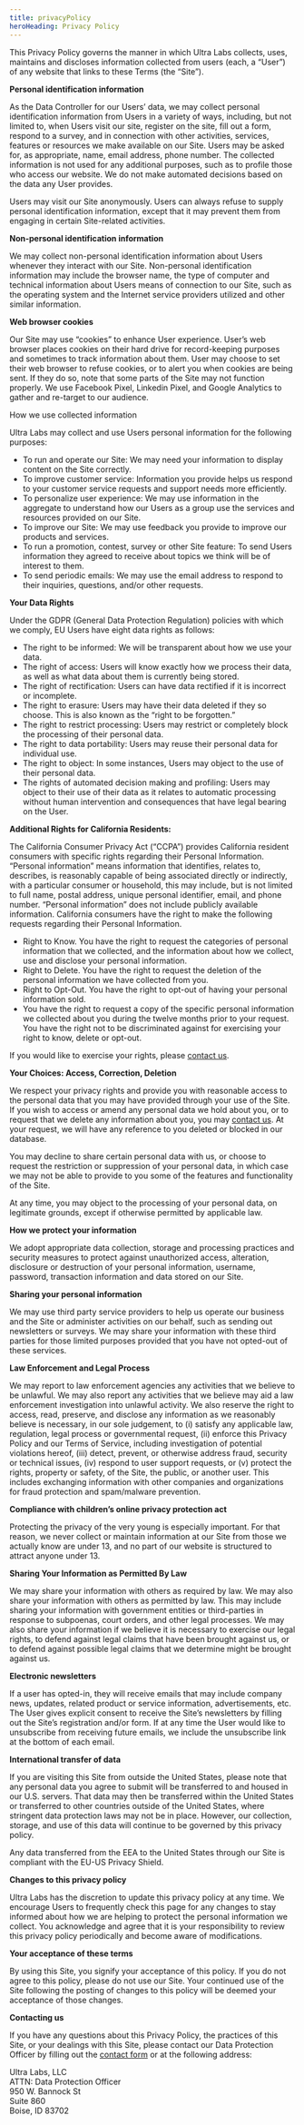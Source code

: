 ```yaml
---
title: privacyPolicy
heroHeading: Privacy Policy
---
```

This Privacy Policy governs the manner in which Ultra Labs collects, uses, maintains and discloses information collected from users (each, a “User”) of any website that links to these Terms (the “Site”).

**Personal identification information**

As the Data Controller for our Users’ data, we may collect personal identification information from Users in a variety of ways, including, but not limited to, when Users visit our site, register on the site, fill out a form, respond to a survey, and in connection with other activities, services, features or resources we make available on our Site. Users may be asked for, as appropriate, name, email address, phone number. The collected information is not used for any additional purposes, such as to profile those who access our website. We do not make automated decisions based on the data any User provides.

Users may visit our Site anonymously. Users can always refuse to supply personal identification information, except that it may prevent them from engaging in certain Site-related activities.

**Non-personal identification information**

We may collect non-personal identification information about Users whenever they interact with our Site. Non-personal identification information may include the browser name, the type of computer and technical information about Users means of connection to our Site, such as the operating system and the Internet service providers utilized and other similar information.

**Web browser cookies**

Our Site may use “cookies” to enhance User experience. User’s web browser places cookies on their hard drive for record-keeping purposes and sometimes to track information about them. User may choose to set their web browser to refuse cookies, or to alert you when cookies are being sent. If they do so, note that some parts of the Site may not function properly. We use Facebook Pixel, Linkedin Pixel, and Google Analytics to gather and re-target to our audience.

How we use collected information

Ultra Labs may collect and use Users personal information for the following purposes:

* To run and operate our Site: We may need your information to display content on the Site correctly.
* To improve customer service: Information you provide helps us respond to your customer service requests and support needs more efficiently.
* To personalize user experience: We may use information in the aggregate to understand how our Users as a group use the services and resources provided on our Site.
* To improve our Site: We may use feedback you provide to improve our products and services.
* To run a promotion, contest, survey or other Site feature: To send Users information they agreed to receive about topics we think will be of interest to them.
* To send periodic emails: We may use the email address to respond to their inquiries, questions, and/or other requests.

**Your Data Rights**

Under the GDPR (General Data Protection Regulation) policies with which we comply, EU Users have eight data rights as follows:

* The right to be informed: We will be transparent about how we use your data.
* The right of access: Users will know exactly how we process their data, as well as what data about them is currently being stored.
* The right of rectification: Users can have data rectified if it is incorrect or incomplete.
* The right to erasure: Users may have their data deleted if they so choose. This is also known as the “right to be forgotten.”
* The right to restrict processing: Users may restrict or completely block the processing of their personal data.
* The right to data portability: Users may reuse their personal data for individual use.
* The right to object: In some instances, Users may object to the use of their personal data.
* The rights of automated decision making and profiling: Users may object to their use of their data as it relates to automatic processing without human intervention and consequences that have legal bearing on the User.

**Additional Rights for California Residents:**

The California Consumer Privacy Act (“CCPA”) provides California resident consumers with specific rights regarding their Personal Information. “Personal information” means information that identifies, relates to, describes, is reasonably capable of being associated directly or indirectly, with a particular consumer or household, this may include, but is not limited to full name, postal address, unique personal identifier, email, and phone number. “Personal information” does not include publicly available information. California consumers have the right to make the following requests regarding their Personal Information.

* Right to Know. You have the right to request the categories of personal information that we collected, and the information about how we collect, use and disclose your personal information.
* Right to Delete. You have the right to request the deletion of the personal information we have collected from you.
* Right to Opt-Out. You have the right to opt-out of having your personal information sold.
* You have the right to request a copy of the specific personal information we collected about you during the twelve months prior to your request. You have the right not to be discriminated against for exercising your right to know, delete or opt-out.

If you would like to exercise your rights, please [contact us](https://www.ourpetpolicy.com/contact/).

**Your Choices: Access, Correction, Deletion**

We respect your privacy rights and provide you with reasonable access to the personal data that you may have provided through your use of the Site. If you wish to access or amend any personal data we hold about you, or to request that we delete any information about you, you may [contact us](https://www.ourpetpolicy.com/contact/). At your request, we will have any reference to you deleted or blocked in our database.

You may decline to share certain personal data with us, or choose to request the restriction or suppression of your personal data, in which case we may not be able to provide to you some of the features and functionality of the Site.

At any time, you may object to the processing of your personal data, on legitimate grounds, except if otherwise permitted by applicable law.

**How we protect your information**

We adopt appropriate data collection, storage and processing practices and security measures to protect against unauthorized access, alteration, disclosure or destruction of your personal information, username, password, transaction information and data stored on our Site.

**Sharing your personal information**

We may use third party service providers to help us operate our business and the Site or administer activities on our behalf, such as sending out newsletters or surveys. We may share your information with these third parties for those limited purposes provided that you have not opted-out of these services.

**Law Enforcement and Legal Process**

We may report to law enforcement agencies any activities that we believe to be unlawful. We may also report any activities that we believe may aid a law enforcement investigation into unlawful activity. We also reserve the right to access, read, preserve, and disclose any information as we reasonably believe is necessary, in our sole judgement, to (i) satisfy any applicable law, regulation, legal process or governmental request, (ii) enforce this Privacy Policy and our Terms of Service, including investigation of potential violations hereof, (iii) detect, prevent, or otherwise address fraud, security or technical issues, (iv) respond to user support requests, or (v) protect the rights, property or safety, of the Site, the public, or another user. This includes exchanging information with other companies and organizations for fraud protection and spam/malware prevention.

**Compliance with children’s online privacy protection act**

Protecting the privacy of the very young is especially important. For that reason, we never collect or maintain information at our Site from those we actually know are under 13, and no part of our website is structured to attract anyone under 13.

**Sharing Your Information as Permitted By Law**

We may share your information with others as required by law. We may also share your information with others as permitted by law. This may include sharing your information with government entities or third-parties in response to subpoenas, court orders, and other legal processes. We may also share your information if we believe it is necessary to exercise our legal rights, to defend against legal claims that have been brought against us, or to defend against possible legal claims that we determine might be brought against us.

**Electronic newsletters**

If a user has opted-in, they will receive emails that may include company news, updates, related product or service information, advertisements, etc. The User gives explicit consent to receive the Site’s newsletters by filling out the Site’s registration and/or form. If at any time the User would like to unsubscribe from receiving future emails, we include the unsubscribe link at the bottom of each email. 

**International transfer of data**

If you are visiting this Site from outside the United States, please note that any personal data you agree to submit will be transferred to and housed in our U.S. servers. That data may then be transferred within the United States or transferred to other countries outside of the United States, where stringent data protection laws may not be in place. However, our collection, storage, and use of this data will continue to be governed by this privacy policy.

Any data transferred from the EEA to the United States through our Site is compliant with the EU-US Privacy Shield.

**Changes to this privacy policy**

Ultra Labs has the discretion to update this privacy policy at any time. We encourage Users to frequently check this page for any changes to stay informed about how we are helping to protect the personal information we collect. You acknowledge and agree that it is your responsibility to review this privacy policy periodically and become aware of modifications.

**Your acceptance of these terms**

By using this Site, you signify your acceptance of this policy. If you do not agree to this policy, please do not use our Site. Your continued use of the Site following the posting of changes to this policy will be deemed your acceptance of those changes.

**Contacting us**

If you have any questions about this Privacy Policy, the practices of this Site, or your dealings with this Site, please contact our Data Protection Officer by filling out the [contact form](https://www.ourpetpolicy.com/contact/) or at the following address:

Ultra Labs, LLC\
ATTN: Data Protection Officer\
950 W. Bannock St\
Suite 860\
Boise, ID 83702